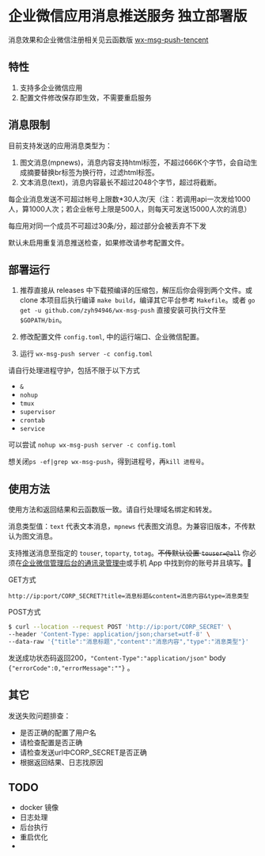 # 企业微信应用消息推送服务 独立部署版

消息效果和企业微信注册相关见云函数版 [wx-msg-push-tencent](https://github.com/zyh94946/wx-msg-push-tencent)

## 特性

1. 支持多企业微信应用
2. 配置文件修改保存即生效，不需要重启服务

## 消息限制

目前支持发送的应用消息类型为：

1. 图文消息(mpnews)，消息内容支持html标签，不超过666K个字节，会自动生成摘要替换br标签为换行符，过滤html标签。
2. 文本消息(text)，消息内容最长不超过2048个字节，超过将截断。

每企业消息发送不可超过帐号上限数*30人次/天（注：若调用api一次发给1000人，算1000人次；若企业帐号上限是500人，则每天可发送15000人次的消息）

每应用对同一个成员不可超过30条/分，超过部分会被丢弃不下发

默认未启用重复消息推送检查，如果修改请参考配置文件。

## 部署运行

1. 推荐直接从 releases 中下载预编译的压缩包，解压后你会得到两个文件。或 clone 本项目后执行编译 `make build`，编译其它平台参考 `Makefile`。或者 `go get -u github.com/zyh94946/wx-msg-push` 直接安装可执行文件至 `$GOPATH/bin`。

2. 修改配置文件 `config.toml`, 中的运行端口、企业微信配置。

3. 运行 `wx-msg-push server -c config.toml` 

请自行处理进程守护，包括不限于以下方式

- `&`
- `nohup`
- `tmux`
- `supervisor`
- `crontab`
- `service`

可以尝试
`nohup wx-msg-push server -c config.toml`

想关闭`ps -ef|grep wx-msg-push`，得到进程号，再`kill 进程号`。

## 使用方法

使用方法和返回结果和云函数版一致。请自行处理域名绑定和转发。

消息类型值：`text` 代表文本消息，`mpnews` 代表图文消息。为兼容旧版本，不传默认为图文消息。

支持推送消息至指定的 `touser`, `toparty`, `totag`。~~不传默认设置 `touser=@all`~~
你必须在[企业微信管理后台的通讯录管理中](https://work.weixin.qq.com/wework_admin/frame#contacts)或手机 App 中找到你的账号并且填写。

GET方式

`http://ip:port/CORP_SECRET?title=消息标题&content=消息内容&type=消息类型`

POST方式

```bash
$ curl --location --request POST 'http://ip:port/CORP_SECRET' \
--header 'Content-Type: application/json;charset=utf-8' \
--data-raw '{"title":"消息标题","content":"消息内容","type":"消息类型"}'
```

发送成功状态码返回200，`"Content-Type":"application/json"` body `{"errorCode":0,"errorMessage":""}` 。

## 其它

发送失败问题排查：

- 是否正确的配置了用户名
- 请检查配置是否正确
- 请检查发送url中CORP_SECRET是否正确
- 根据返回结果、日志找原因


## TODO

- docker 镜像
- 日志处理
- 后台执行
- 重启优化
-
